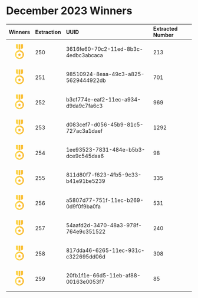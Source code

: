 
# December 2023 Winners

|                                       Winners                                        | Extraction | UUID                                 | Extracted Number |
| :----------------------------------------------------------------------------------: | :--------- | :----------------------------------- | :--------------- |
| <img src="../prize.svg" style="height: 40px; margin-top: 10px; margin-bottom: 10px"> | 250        | 3616fe60-70c2-11ed-8b3c-4edbc3abcaca | 213              |
| <img src="../prize.svg" style="height: 40px; margin-top: 10px; margin-bottom: 10px"> | 251        | 98510924-8eaa-49c3-a825-5629444922db | 701              |
| <img src="../prize.svg" style="height: 40px; margin-top: 10px; margin-bottom: 10px"> | 252        | b3cf774e-eaf2-11ec-a934-d9da9c7fa6c3 | 969              |
| <img src="../prize.svg" style="height: 40px; margin-top: 10px; margin-bottom: 10px"> | 253        | d083cef7-d056-45b9-81c5-727ac3a1daef | 1292             |
| <img src="../prize.svg" style="height: 40px; margin-top: 10px; margin-bottom: 10px"> | 254        | 1ee93523-7831-484e-b5b3-dce9c545daa6 | 98               |
| <img src="../prize.svg" style="height: 40px; margin-top: 10px; margin-bottom: 10px"> | 255        | 811d80f7-f623-4fb5-9c33-b41e91be5239 | 335              |
| <img src="../prize.svg" style="height: 40px; margin-top: 10px; margin-bottom: 10px"> | 256        | a5807d77-751f-11ec-b269-0d9f0f9ba0fa | 531              |
| <img src="../prize.svg" style="height: 40px; margin-top: 10px; margin-bottom: 10px"> | 257        | 54aafd2d-3470-48a3-978f-764e9c351522 | 240              |
| <img src="../prize.svg" style="height: 40px; margin-top: 10px; margin-bottom: 10px"> | 258        | 817dda46-6265-11ec-931c-c322695dd06d | 308              |
| <img src="../prize.svg" style="height: 40px; margin-top: 10px; margin-bottom: 10px"> | 259        | 20fb1f1e-66d5-11eb-af88-00163e0053f7 | 85               |







